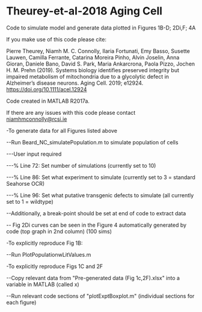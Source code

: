 # Theurey-et-al-2018 Aging Cell
Code to simulate model and generate data plotted in Figures 1B-D; 2Di,F; 4A

If you make use of this code please cite: 

Pierre Theurey, Niamh M. C. Connolly, Ilaria Fortunati, Emy Basso, Susette Lauwen, Camilla Ferrante, Catarina Moreira Pinho, Alvin Joselin, Anna Gioran, Daniele Bano, David S. Park, Maria Ankarcrona, Paola Pizzo, Jochen H. M. Prehn (2019). Systems biology identifies preserved integrity but impaired metabolism of mitochondria due to a glycolytic defect in Alzheimer’s disease neurons. Aging Cell. 2019; e12924. https://doi.org/10.1111/acel.12924

Code created in MATLAB R2017a. 

If there are any issues with this code please contact niamhmconnolly@rcsi.ie


-To generate data for all Figures listed above

--Run Beard_NC_simulatePopulation.m to simulate population of cells

---User input required

---% Line 72: Set number of simulations (currently set to 10)

---% Line 86: Set what experiment to simulate (currently set to 3 = standard Seahorse OCR)

---% Line 96: Set what putative transgenic defects to simulate (all currently set to 1 = wildtype)

--Additionally, a break-point should be set at end of code to extract data

-- Fig 2Di curves can be seen in the Figure 4 automatically generated by code (top graph in 2nd column) (100 sims)


-To explicitly reproduce Fig 1B:

--Run PlotPopulationwLitValues.m


-To explicitly reproduce Figs 1C and 2F

--Copy relevant data from "Pre-generated data (Fig 1c,2F).xlsx" into a variable in MATLAB (called x)

--Run relevant code sections of "plotExptBoxplot.m" (individual sections for each figure)

